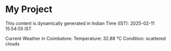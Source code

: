 # My Project

This content is dynamically generated in Indian Time (IST): 2025-02-11 15:54:55 IST


Current Weather in Coimbatore:
Temperature: 32.88 °C
Condition: scattered clouds
